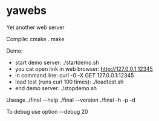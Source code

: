 # yawebs
Yet another web server

Compile:
cmake .
make

Demo:
- start demo server: ./startdemo.sh
- you cat open link in web browser: http://127.0.0.1:12345
- in command line: curl -0 -X GET 127.0.0.1:12345
- load test (runs curl 100 times): ./loadtest.sh
- end demo server: ./stopdemo.sh 

Useage
./final --help
./final --version
./final -h <ip address to listen to> -p <port> -d <web directory>

To debug use option --debug 20
